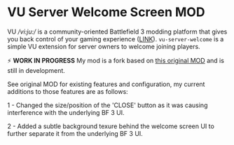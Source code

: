 # VU Server Welcome Screen MOD
VU _/vi:ju:/_ is a community-oriented Battlefield 3 modding platform that gives you back control of your gaming experience ([LINK](https://veniceunleashed.net/)). `vu-server-welcome` is a simple VU extension for server owners to welcome joining players. 

⚡ **WORK IN PROGRESS** My mod is a fork based on [this original MOD](https://github.com/turbopasi/vu-welcome-screen) and is still in development.

See original MOD for existing features and configuration, my current additions to those features are as follows:

1 - Changed the size/position of the 'CLOSE' button as it was causing interference with the underlying BF 3 UI.

2 - Added a subtle background texure behind the welcome screen UI to further separate it from the underlying BF 3 UI.
